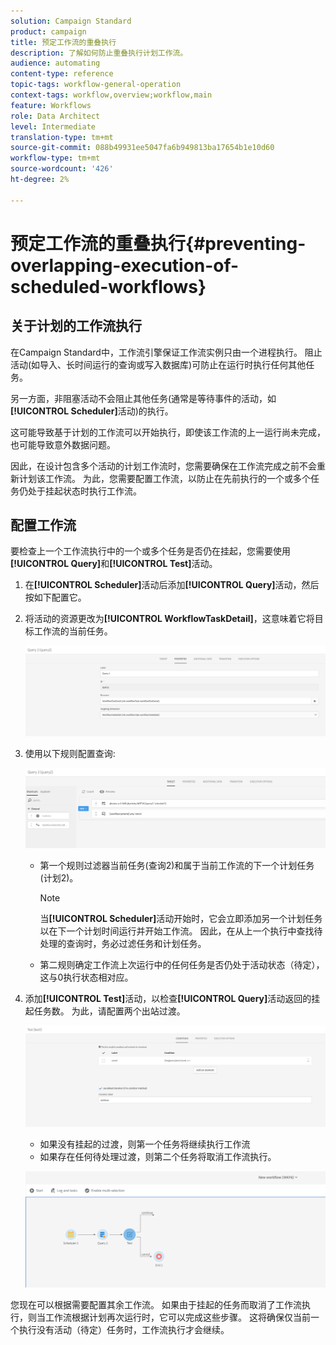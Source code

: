 ```yaml
---
solution: Campaign Standard
product: campaign
title: 预定工作流的重叠执行
description: 了解如何防止重叠执行计划工作流。
audience: automating
content-type: reference
topic-tags: workflow-general-operation
context-tags: workflow,overview;workflow,main
feature: Workflows
role: Data Architect
level: Intermediate
translation-type: tm+mt
source-git-commit: 088b49931ee5047fa6b949813ba17654b1e10d60
workflow-type: tm+mt
source-wordcount: '426'
ht-degree: 2%

---
```



# 预定工作流的重叠执行{#preventing-overlapping-execution-of-scheduled-workflows}

## 关于计划的工作流执行

在Campaign Standard中，工作流引擎保证工作流实例只由一个进程执行。 阻止活动(如导入、长时间运行的查询或写入数据库)可防止在运行时执行任何其他任务。

另一方面，非阻塞活动不会阻止其他任务(通常是等待事件的活动，如&#x200B;**[!UICONTROL Scheduler]**&#x200B;活动)的执行。

这可能导致基于计划的工作流可以开始执行，即使该工作流的上一运行尚未完成，也可能导致意外数据问题。

因此，在设计包含多个活动的计划工作流时，您需要确保在工作流完成之前不会重新计划该工作流。 为此，您需要配置工作流，以防止在先前执行的一个或多个任务仍处于挂起状态时执行工作流。

## 配置工作流

要检查上一个工作流执行中的一个或多个任务是否仍在挂起，您需要使用&#x200B;**[!UICONTROL Query]**&#x200B;和&#x200B;**[!UICONTROL Test]**&#x200B;活动。

1. 在&#x200B;**[!UICONTROL Scheduler]**&#x200B;活动后添加&#x200B;**[!UICONTROL Query]**&#x200B;活动，然后按如下配置它。

1. 将活动的资源更改为&#x200B;**[!UICONTROL WorkflowTaskDetail]**，这意味着它将目标工作流的当前任务。

   ![](assets/scheduled-wkf-resource.png)

1. 使用以下规则配置查询:

   ![](assets/scheduled-wkf-query.png)

   * 第一个规则过滤器当前任务(查询2)和属于当前工作流的下一个计划任务(计划2)。

      >[!NOTE]
      >
      >当&#x200B;**[!UICONTROL Scheduler]**&#x200B;活动开始时，它会立即添加另一个计划任务以在下一个计划时间运行并开始工作流。 因此，在从上一个执行中查找待处理的查询时，务必过滤任务和计划任务。

   * 第二规则确定工作流上次运行中的任何任务是否仍处于活动状态（待定），这与0执行状态相对应。

1. 添加&#x200B;**[!UICONTROL Test]**&#x200B;活动，以检查&#x200B;**[!UICONTROL Query]**&#x200B;活动返回的挂起任务数。 为此，请配置两个出站过渡。

   ![](assets/scheduled-wkf-test.png)

   * 如果没有挂起的过渡，则第一个任务将继续执行工作流
   * 如果存在任何待处理过渡，则第二个任务将取消工作流执行。

   ![](assets/scheduled-wkf-workflow.png)

您现在可以根据需要配置其余工作流。 如果由于挂起的任务而取消了工作流执行，则当工作流根据计划再次运行时，它可以完成这些步骤。 这将确保仅当前一个执行没有活动（待定）任务时，工作流执行才会继续。

